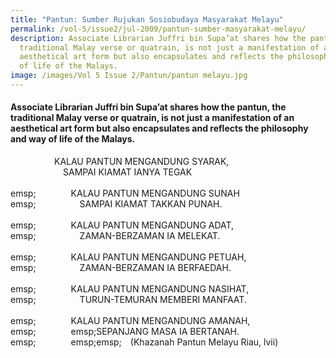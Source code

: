 ```yaml
---
title: "Pantun: Sumber Rujukan Sosiobudaya Masyarakat Melayu"
permalink: /vol-5/issue2/jul-2009/pantun-sumber-masyarakat-melayu/
description: Associate Librarian Juffri bin Supa’at shares how the pantun, the
  traditional Malay verse or quatrain, is not just a manifestation of an
  aesthetical art form but also encapsulates and reflects the philosophy and way
  of life of the Malays.
image: /images/Vol 5 Issue 2/Pantun/pantun melayu.jpg
---
```

#### Associate Librarian Juffri bin Supa’at shares how the pantun, the traditional Malay verse or quatrain, is not just a manifestation of an aesthetical art form but also encapsulates and reflects the philosophy and way of life of the Malays.

     KALAU PANTUN MENGANDUNG SYARAK,<br>      SAMPAI KIAMAT IANYA TEGAK<br><br>emsp;    KALAU PANTUN MENGANDUNG SUNAH<br>emsp;     SAMPAI KIAMAT TAKKAN PUNAH.<br><br>emsp;    KALAU PANTUN MENGANDUNG ADAT,<br>emsp;     ZAMAN-BERZAMAN IA MELEKAT.<br><br>emsp;    KALAU PANTUN MENGANDUNG PETUAH,<br>emsp;     ZAMAN-BERZAMAN IA BERFAEDAH.<br><br>emsp;    KALAU PANTUN MENGANDUNG NASIHAT,<br>emsp;     TURUN-TEMURAN MEMBERI MANFAAT.<br><br>emsp;    KALAU PANTUN MENGANDUNG AMANAH,<br>emsp;    emsp;SEPANJANG MASA IA BERTANAH.<br>emsp;    emsp;emsp; (Khazanah Pantun Melayu Riau, lvii)